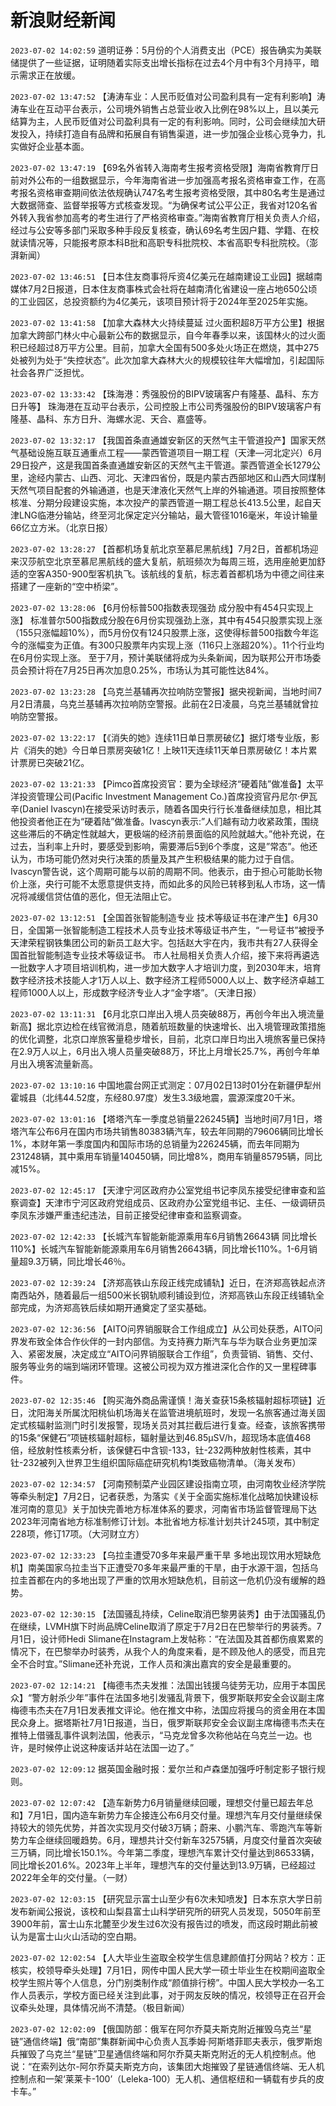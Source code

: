 # 新浪财经新闻
`2023-07-02 14:02:59` 道明证券：5月份的个人消费支出（PCE）报告确实为美联储提供了一些证据，证明随着实际支出增长指标在过去4个月中有3个月持平，暗示需求正在放缓。

`2023-07-02 13:47:52` 【涛涛车业：人民币贬值对公司盈利具有一定有利影响】涛涛车业在互动平台表示，公司境外销售占总营业收入比例在98%以上，且以美元结算为主，人民币贬值对公司盈利具有一定的有利影响。同时，公司会继续加大研发投入，持续打造自有品牌和拓展自有销售渠道，进一步加强企业核心竞争力，扎实做好企业基本面。

`2023-07-02 13:47:19` 【69名外省转入海南考生报考资格受限】海南省教育厅日前对外公布的一组数据显示，今年海南省进一步加强高考报名资格审查工作，在高考报名资格审查期间依法依规确认747名考生报考资格受限，其中80名考生是通过大数据筛查、监督举报等方式核查发现。“为确保考试公平公正，我省对120名省外转入我省参加高考的考生进行了严格资格审查。”海南省教育厅相关负责人介绍，经过与公安等多部门采取多种手段反复核查，确认69名考生因户籍、学籍、在校就读情况等，只能报考原本科B批和高职专科批院校、本省高职专科批院校。（澎湃新闻）

`2023-07-02 13:46:51` 【日本住友商事将斥资4亿美元在越南建设工业园】据越南媒体7月2日报道，日本住友商事株式会社将在越南清化省建设一座占地650公顷的工业园区，总投资额约为4亿美元，该项目预计将于2024年至2025年实施。

`2023-07-02 13:41:58` 【加拿大森林大火持续蔓延 过火面积超8万平方公里】根据加拿大跨部门林火中心最新公布的数据显示，自今年春季以来，该国林火的过火面积已经超过8万平方公里。目前，加拿大全国有500多处火场正在燃烧，其中275处被列为处于“失控状态”。此次加拿大森林大火的规模较往年大幅增加，引起国际社会各界广泛担忧。

`2023-07-02 13:33:42` 【珠海港：秀强股份的BIPV玻璃客户有隆基、晶科、东方日升等】 珠海港在互动平台表示，公司控股上市公司秀强股份的BIPV玻璃客户有隆基、晶科、东方日升、海螺水泥、天合、嘉盛等。

`2023-07-02 13:32:17` 【我国首条直通雄安新区的天然气主干管道投产】国家天然气基础设施互联互通重点工程——蒙西管道项目一期工程（天津—河北定兴）6月29日投产，这是我国首条直通雄安新区的天然气主干管道。蒙西管道全长1279公里，途经内蒙古、山西、河北、天津四省份，既是内蒙古西部地区和山西大同煤制天然气项目配套的外输通道，也是天津液化天然气上岸的外输通道。项目按照整体核准、分期分段建设实施，本次投产的蒙西管道一期工程总长413.5公里，起自天津LNG临港分输站，终至河北保定定兴分输站，最大管径1016毫米，年设计输量66亿立方米。（北京日报）

`2023-07-02 13:28:27` 【首都机场复航北京至慕尼黑航线】7月2日，首都机场迎来汉莎航空北京至慕尼黑航线的盛大复航，航班频次为每周三班，选用座舱更加舒适的空客A350-900型客机执飞。该航线的复航，标志着首都机场为中德之间往来搭建了一座新的“空中桥梁”。

`2023-07-02 13:28:06` 【6月份标普500指数表现强劲 成分股中有454只实现上涨】 标准普尔500指数成分股在6月份实现强劲上涨，其中有454只股票实现上涨（155只涨幅超10%），而5月份仅有124只股票上涨，这使得标普500指数今年迄今的涨幅变为正值。有300只股票年内实现上涨（116只上涨超20%）。11个行业均在6月份实现上涨。 至于7月，预计美联储将成为头条新闻，因为联邦公开市场委员会预计将在7月25日再次加息0.25%，市场认为其可能性达84%。

`2023-07-02 13:23:28` 【乌克兰基辅再次拉响防空警报】据央视新闻，当地时间7月2日清晨，乌克兰基辅再次拉响防空警报。此前在2日凌晨，乌克兰基辅就曾拉响防空警报。

`2023-07-02 13:22:17` 【《消失的她》连续11日单日票房破亿】据灯塔专业版，影片《消失的她》今日单日票房突破1亿！上映11天连续11天单日票房破亿！本片累计票房已突破21亿。

`2023-07-02 13:21:33` 【Pimco首席投资官：要为全球经济“硬着陆”做准备】太平洋投资管理公司(Pacific Investment Management Co.)首席投资官丹尼尔·伊瓦辛(Daniel Ivascyn)在接受采访时表示，随着各国央行行长准备继续加息，相比其他投资者他正在为“硬着陆”做准备。Ivascyn表示:”人们越有动力收紧政策，围绕这些滞后的不确定性就越大，更极端的经济前景面临的风险就越大。”他补充说，在过去，当利率上升时，要感受到影响，需要滞后5到6个季度，这是”常态”。他还认为，市场可能仍然对央行决策的质量及其产生积极结果的能力过于自信。Ivascyn警告说，这个周期可能与以前的周期不同。他表示，由于担心可能助长物价上涨，央行可能不太愿意提供支持，而如此多的风险已转移到私人市场，这一情况将减缓信贷估值的恶化，但无法阻止它。

`2023-07-02 13:12:51` 【全国首张智能制造专业 技术等级证书在津产生】6月30日，全国第一张智能制造工程技术人员专业技术等级证书产生，“一号证书”被授予天津荣程钢铁集团公司的新员工赵大宇。包括赵大宇在内，我市共有27人获得全国首批智能制造专业技术等级证书。 市人社局相关负责人介绍，接下来将再遴选一批数字人才项目培训机构，进一步加大数字人才培训力度，到2030年末，培育数字经济技术技能人才1万人以上、数字经济工程师5000人以上、数字经济卓越工程师1000人以上，形成数字经济专业人才“金字塔”。（天津日报）

`2023-07-02 13:11:31` 【6月北京口岸出入境人员突破88万，再创今年出入境流量新高】据北京边检在线官微消息，随着航班数量的快速增长、出入境管理政策措施的优化调整，北京口岸旅客量稳步增长，目前，北京口岸日均出入境旅客量已保持在2.9万人以上，6月出入境人员量突破88万，环比上月增长25.7%，再创今年单月出入境客流量新高。

`2023-07-02 13:10:16` 中国地震台网正式测定：07月02日13时01分在新疆伊犁州霍城县（北纬44.52度，东经80.97度）发生3.3级地震，震源深度20千米。

`2023-07-02 13:01:16` 【塔塔汽车一季度总销量226245辆】当地时间7月1日，塔塔汽车公布6月在国内市场共销售80383辆汽车，较去年同期的79606辆同比增长1%，本财年第一季度国内和国际市场的总销量为226245辆，而去年同期为231248辆，其中乘用车销量140450辆，同比增8%，商用车销量85795辆，同比减15%。

`2023-07-02 12:45:17` 【天津宁河区政府办公室党组书记李凤东接受纪律审查和监察调查】天津市宁河区政府党组成员、区政府办公室党组书记、主任、一级调研员李凤东涉嫌严重违纪违法，目前正接受纪律审查和监察调查。

`2023-07-02 12:42:33` 【长城汽车智能新能源乘用车6月销售26643辆 同比增长110%】长城汽车智能新能源乘用车6月销售26643辆，同比增长110%。1-6月销量超9.3万辆，同比增长46％。

`2023-07-02 12:39:24` 【济郑高铁山东段正线完成铺轨】近日，在济郑高铁起点济南西站外，随着最后一组500米长钢轨顺利铺设到位，济郑高铁山东段正线铺轨全部完成，为济郑高铁后续如期开通奠定了坚实基础。

`2023-07-02 12:36:56` 【AITO问界销服联合工作组成立】从公司处获悉，AITO问界发布致全体合作伙伴的一封内部信。为支持赛力斯汽车与华为联合业务更加深入、紧密发展，决定成立“AITO问界销服联合工作组”，负责营销、销售、交付、服务等业务的端到端闭环管理。这被公司视为双方推进深化合作的又一里程碑事件。

`2023-07-02 12:35:46` 【购买海外商品需谨慎！海关查获15条核辐射超标项链】近日，沈阳海关所属沈阳桃仙机场海关在监管进境航班时，发现一名旅客通过海关固定式核辐射监测门时引发报警，现场关员对其拦截后进行复查。经查，该旅客携带的15条“保健石”项链核辐射超标，辐射量达到46.85μSV/h，超现场本底值468倍，经放射性核素分析，该保健石中含钡-133，钍-232两种放射性核素，其中钍-232被列入世界卫生组织国际癌症研究机构1类致癌物清单。（海关发布）

`2023-07-02 12:34:57` 【河南预制菜产业园区建设指南立项，由河南牧业经济学院等牵头制定】7月2日，记者获悉，为落实《关于全面实施标准化战略加快建设标准河南的意见》关于加快完善地方标准体系的要求，河南省市场监督管理局下达2023年河南省地方标准制修订计划。本批省地方标准计划共计245项，其中制定228项，修订17项。（大河财立方）

`2023-07-02 12:33:23` 【乌拉圭遭受70多年来最严重干旱 多地出现饮用水短缺危机】南美国家乌拉圭当下正遭受70多年来最严重的干旱，由于水源干涸，包括乌拉圭首都在内的多地出现了严重的饮用水短缺危机，目前这一危机仍没有缓解的趋势。

`2023-07-02 12:30:15` 【法国骚乱持续，Celine取消巴黎男装秀】由于法国骚乱仍在继续，LVMH旗下时尚品牌Celine取消了原定于7月2日在巴黎举行的男装秀。7月1日，设计师Hedi Slimane在Instagram上发帖称：“在法国及其首都伤痕累累的情况下，在巴黎举办时装秀，从我个人的角度来看，是不顾及他人的感受，而且完全不合时宜。”Slimane还补充说，工作人员和演出嘉宾的安全是最重要的。

`2023-07-02 12:14:21` 【梅德韦杰夫发推：法国出钱援乌徒劳无功，应用于本国民众】“警方射杀少年”事件在法国多地引发骚乱背景下，俄罗斯联邦安全会议副主席梅德韦杰夫在7月1日发表推文评论。他在推文中称，法国应将援乌的资金用在本国民众身上。据塔斯社7月1日报道，当日，俄罗斯联邦安全会议副主席梅德韦杰夫在推特上借骚乱事件讽刺法国，他表示，“马克龙曾多次称他站在乌克兰一边。也许，是时候停止说这种废话并站在法国一边了。”

`2023-07-02 12:09:12` 据英国金融时报：爱尔兰和卢森堡加强呼吁制定影子银行规则。

`2023-07-02 12:07:42` 【造车新势力6月销量继续回暖，理想交付量已超去年总和】7月1日，国内造车新势力车企接连公布6月交付量。理想汽车月交付量继续保持较大的领先优势，并首次实现月交付破3万辆；蔚来、小鹏汽车、零跑汽车等新势力车企继续回暖趋势。6月，理想共计交付新车32575辆，月度交付量首次突破三万辆，同比增长150.1%。今年第二季度，理想汽车累计交付量达到86533辆，同比增长201.6%。2023年上半年，理想汽车的交付量达到13.9万辆，已经超过2022年全年的交付量。（一财）

`2023-07-02 12:03:15` 【研究显示富士山至少有6次未知喷发】日本东京大学日前发布新闻公报说，该校和山梨县富士山科学研究所的研究人员发现，5050年前至3900年前，富士山东北麓至少发生过6次没有报告过的喷发，而这段时期此前被认为是富士山火山活动的空白期。

`2023-07-02 12:02:54` 【人大毕业生盗取全校学生信息建颜值打分网站？校方：正核实，校领导牵头处理】7月1日，网传中国人民大学一硕士毕业生在校期间盗取全校学生照片等个人信息，分门别类制作成“颜值排行榜”。中国人民大学校办一名工作人员表示，学校方面已经关注到此事，对于网友反映的情况，校领导正在召开会议牵头处理，具体情况尚不清楚。（极目新闻）

`2023-07-02 12:02:09` 【俄国防部：俄军在阿尔乔莫夫斯克附近摧毁乌克兰“星链”通信终端】俄“南部”集群新闻中心负责人瓦季姆·阿斯塔菲耶夫表示，俄罗斯炮兵摧毁了乌克兰“星链”卫星通信终端和阿尔乔莫夫斯克附近的无人机控制点。他说：“在索列达尔-阿尔乔莫夫斯克方向，该集团大炮摧毁了星链通信终端、无人机控制点和一架‘莱莱卡-100’（Leleka-100）无人机、通信枢纽和一辆载有步兵的皮卡车。”

